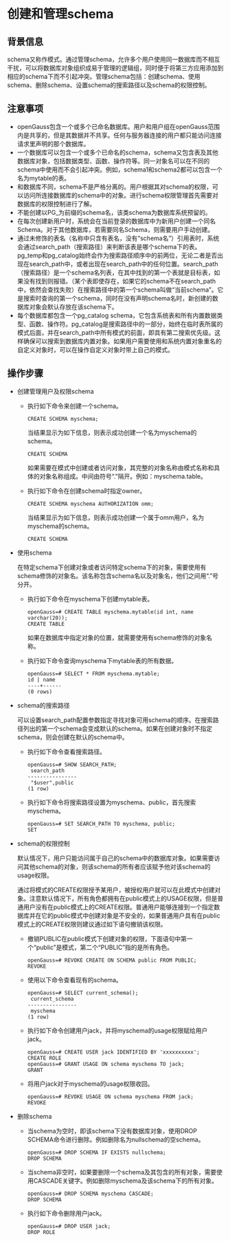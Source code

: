 # 创建和管理schema<a name="ZH-CN_TOPIC_0242370192"></a>

## 背景信息<a name="zh-cn_topic_0237120306_zh-cn_topic_0059779372_sccec47ed8ad54f89b98b83caf9a0b4fd"></a>

schema又称作模式。通过管理schema，允许多个用户使用同一数据库而不相互干扰，可以将数据库对象组织成易于管理的逻辑组，同时便于将第三方应用添加到相应的schema下而不引起冲突。管理schema包括：创建schema、使用schema、删除schema、设置schema的搜索路径以及schema的权限控制。

## 注意事项<a name="zh-cn_topic_0237120306_zh-cn_topic_0059779372_sf39acabf4d3c4f199303910765daa0cd"></a>

-   openGauss包含一个或多个已命名数据库。用户和用户组在openGauss范围内是共享的，但是其数据并不共享。任何与服务器连接的用户都只能访问连接请求里声明的那个数据库。
-   一个数据库可以包含一个或多个已命名的schema，schema又包含表及其他数据库对象，包括数据类型、函数、操作符等。同一对象名可以在不同的schema中使用而不会引起冲突。例如，schema1和schema2都可以包含一个名为mytable的表。
-   和数据库不同，schema不是严格分离的。用户根据其对schema的权限，可以访问所连接数据库的schema中的对象。进行schema权限管理首先需要对数据库的权限控制进行了解。
-   不能创建以PG\_为前缀的schema名，该类schema为数据库系统预留的。
-   在每次创建新用户时，系统会在当前登录的数据库中为新用户创建一个同名Schema。对于其他数据库，若需要同名Schema，则需要用户手动创建。
-   通过未修饰的表名（名称中只含有表名，没有“schema名”）引用表时，系统会通过search\_path（搜索路径）来判断该表是哪个schema下的表。pg\_temp和pg\_catalog始终会作为搜索路径顺序中的前两位，无论二者是否出现在search\_path中，或者出现在search\_path中的任何位置。search\_path（搜索路径）是一个schema名列表，在其中找到的第一个表就是目标表，如果没有找到则报错。（某个表即使存在，如果它的schema不在search\_path中，依然会查找失败）在搜索路径中的第一个schema叫做“当前schema”。它是搜索时查询的第一个schema，同时在没有声明schema名时，新创建的数据库对象会默认存放在该schema下。
-   每个数据库都包含一个pg\_catalog schema，它包含系统表和所有内置数据类型、函数、操作符。pg\_catalog是搜索路径中的一部分，始终在临时表所属的模式后面，并在search\_path中所有模式的前面，即具有第二搜索优先级。这样确保可以搜索到数据库内置对象。如果用户需要使用和系统内置对象重名的自定义对象时，可以在操作自定义对象时带上自己的模式。

## 操作步骤<a name="zh-cn_topic_0237120306_zh-cn_topic_0059779372_sc91f8eff24b147da9ced875c4303f986"></a>

-   创建管理用户及权限schema
    -   执行如下命令来创建一个schema。

        ```
        CREATE SCHEMA myschema;
        ```

        当结果显示为如下信息，则表示成功创建一个名为myschema的schema。

        ```
        CREATE SCHEMA
        ```

        如果需要在模式中创建或者访问对象，其完整的对象名称由模式名称和具体的对象名称组成。中间由符号“.”隔开。例如：myschema.table。

    -   执行如下命令在创建schema时指定owner。

        ```
        CREATE SCHEMA myschema AUTHORIZATION omm;
        ```

        当结果显示为如下信息，则表示成功创建一个属于omm用户，名为myschema的schema。

        ```
        CREATE SCHEMA
        ```


-   使用schema

    在特定schema下创建对象或者访问特定schema下的对象，需要使用有schema修饰的对象名。该名称包含schema名以及对象名，他们之间用“.”号分开。

    -   执行如下命令在myschema下创建mytable表。

        ```
        openGauss=# CREATE TABLE myschema.mytable(id int, name varchar(20));
        CREATE TABLE
        ```

        如果在数据库中指定对象的位置，就需要使用有schema修饰的对象名称。

    -   执行如下命令查询myschema下mytable表的所有数据。

        ```
        openGauss=# SELECT * FROM myschema.mytable;
        id | name 
        ----+------
        (0 rows)
        ```


-   schema的搜索路径

    可以设置search\_path配置参数指定寻找对象可用schema的顺序。在搜索路径列出的第一个schema会变成默认的schema。如果在创建对象时不指定schema，则会创建在默认的schema中。

    -   执行如下命令查看搜索路径。

        ```
        openGauss=# SHOW SEARCH_PATH;
         search_path
        ----------------
         "$user",public
        (1 row)
        ```

    -   执行如下命令将搜索路径设置为myschema、public，首先搜索myschema。

        ```
        openGauss=# SET SEARCH_PATH TO myschema, public;
        SET
        ```


-   schema的权限控制

    默认情况下，用户只能访问属于自己的schema中的数据库对象。如果需要访问其他schema的对象，则该schema的所有者应该赋予他对该schema的usage权限。

    通过将模式的CREATE权限授予某用户，被授权用户就可以在此模式中创建对象。注意默认情况下，所有角色都拥有在public模式上的USAGE权限，但是普通用户没有在public模式上的CREATE权限。普通用户能够连接到一个指定数据库并在它的public模式中创建对象是不安全的，如果普通用户具有在public模式上的CREATE权限则建议通过如下语句撤销该权限。

    -   撤销PUBLIC在public模式下创建对象的权限，下面语句中第一个“public”是模式，第二个“PUBLIC”指的是所有角色。

        ```
        openGauss=# REVOKE CREATE ON SCHEMA public FROM PUBLIC;
        REVOKE
        ```

    -   使用以下命令查看现有的schema。

        ```
        openGauss=# SELECT current_schema();
         current_schema 
        ----------------
         myschema
        (1 row)
        ```

    -   执行如下命令创建用户jack，并将myschema的usage权限赋给用户jack。

        ```
        openGauss=# CREATE USER jack IDENTIFIED BY 'xxxxxxxxxx';
        CREATE ROLE
        openGauss=# GRANT USAGE ON schema myschema TO jack;
        GRANT
        ```

    -   将用户jack对于myschema的usage权限收回。

        ```
        openGauss=# REVOKE USAGE ON schema myschema FROM jack;
        REVOKE
        ```


-   删除schema
    -   当schema为空时，即该schema下没有数据库对象，使用DROP SCHEMA命令进行删除。例如删除名为nullschema的空schema。

        ```
        openGauss=# DROP SCHEMA IF EXISTS nullschema;
        DROP SCHEMA
        ```

    -   当schema非空时，如果要删除一个schema及其包含的所有对象，需要使用CASCADE关键字。例如删除myschema及该schema下的所有对象。

        ```
        openGauss=# DROP SCHEMA myschema CASCADE;
        DROP SCHEMA
        ```

    -   执行如下命令删除用户jack。

        ```
        openGauss=# DROP USER jack;
        DROP ROLE
        ```



